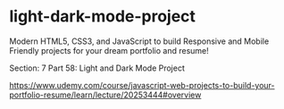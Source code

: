 # light-dark-mode-project

Modern HTML5, CSS3, and JavaScript to build Responsive and Mobile Friendly projects for your dream portfolio and resume!

Section: 7
Part 58: Light and Dark Mode Project

https://www.udemy.com/course/javascript-web-projects-to-build-your-portfolio-resume/learn/lecture/20253444#overview
